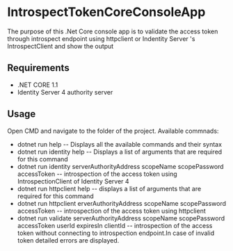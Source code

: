 # IntrospectTokenCoreConsoleApp
The purpose of this .Net Core console app is to validate the access token through introspect endpoint using httpclient or Indentity Server 's IntrospectClient and show the output

## Requirements

* .NET CORE 1.1
* Identity Server 4 authority server 

## Usage

Open CMD and navigate to the folder of the project.  Available commnads:

* dotnet run help -- Displays all the available commands and their syntax
* dotnet run identity help -- Displays a list of arguments that are required for this command
* dotnet run identity serverAuthorityAddress scopeName scopePassword accessToken -- introspection of the access token using IntrospectionClient of Identity Server 4
* dotnet run httpclient help -- displays a list of arguments that are required for this command
* dotnet run httpclient erverAuthorityAddress scopeName scopePassword accessToken -- introspection of the access token using httpclient 
* dotnet run validate serverAuthorityAddress scopeName scopePassword accessToken userId expiresIn clientId -- introspection of the access token without connecting to introspection endpoint.In case of invalid token detailed errors are displayed. 
